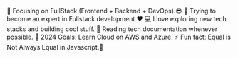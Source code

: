 🔭 Focusing on FullStack (Frontend + Backend + DevOps).😎
🌱 Trying to become an expert in Fullstack development ❤
💻 I love exploring new tech stacks and building cool stuff.
📰 Reading tech documentation whenever possible.
🥅 2024 Goals: Learn Cloud on AWS and Azure.
⚡ Fun fact: Equal is Not Always Equal in Javascript.🤣
